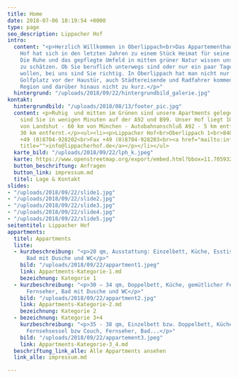 ```yaml
---
title: Home
date: 2018-07-06 18:19:54 +0000
type: page
seo_description: Lippacher Hof
intro:
  content: "<p>Herzlich Willkommen in Oberlippach<br>Das Appartementhaus Lippacher
    Hof hat sich in den letzten Jahren zu einem Stück Heimat für seine Gäste entwickelt.
    Die Ruhe und das gepflegte Umfeld in mitten grüner Natur wissen unsere Gäste sehr
    zu schätzen. Ob Sie beruflich unterwegs sind oder nur ein paar Tage ausspannen
    wollen, bei uns sind Sie richtig. In Oberlippach hat man nicht nur den schönen
    Golfplatz vor der Haustür, auch Städtereisende und Radfahrer kommen in unserer
    Region und darüber hinaus nicht zu kurz.</p>"
  hintergrund: "/uploads/2018/09/22/hintergrundbild_galerie.jpg"
kontakt:
  hintergrundbild: "/uploads/2018/08/13/footer_pic.jpg"
  content: <p>Ruhig  und mitten im Grünen sind unsere Apartments gelegen. Dennoch
    sind Sie in wenigen Minuten auf der A92 und B99. Unser Hof liegt 10 km nördlich
    von Landshut - 60 km von München - Autobahnanschluß A92 - 5 km entfernt - A93
    30 km entfernt.</p><ul><li><p>Lippacher Hof<br>Oberlippach 1<br>84095 Furth</p></li><li><p>Tel.
    +49 (0)8704-928202<br>Fax +49 (0)8704-928203<br><a href="mailto:info@lippacherhof.de"
    title="">info@lippacherhof.de</a></p></li></ul>
  karte_bild: "/uploads/2018/09/22/lph_k.jpeg"
  karte: https://www.openstreetmap.org/export/embed.html?bbox=11.7059326171875%2C48.39228191752019%2C12.447509765625002%2C48.79827046389008&amp;layer=mapnik&amp;marker=48.59568400838307%2C12.07672119140625
  button_beschriftung: Anfragen
  button_link: impressum.md
  titel: Lage & Kontakt
slides:
- "/uploads/2018/09/22/slide1.jpg"
- "/uploads/2018/09/22/slide2.jpg"
- "/uploads/2018/09/22/slide3.jpg"
- "/uploads/2018/09/22/slide4.jpg"
- "/uploads/2018/09/22/slide5.jpg"
seitentitel: Lippacher Hof
appartments:
  titel: Appartments
  liste:
  - kurzbeschreibung: "<p>20 qm, Ausstattung: Einzelbett, Küche, Esstisch, Fernseher,
      Bad mit Dusche und WC</p>"
    bild: "/uploads/2018/09/22/appartment1.jpeg"
    link: Appartments-Kategorie-1.md
    bezeichnung: Kategorie 1
  - kurzbeschreibung: "<p>30 – 34 qm, Doppelbett, Küche, gemütlicher Fernsehsessel,
      Fernseher, Bad mit Dusche und WC</p>"
    bild: "/uploads/2018/09/22/appartment2.jpg"
    link: Appartments-Kategorie-2.md
    bezeichnung: Kategorie 2
  - bezeichnung: Kategorie 3+4
    kurzbeschreibung: "<p>35 - 38 qm, Einzelbett bzw. Doppelbett, Küche, Esstisch,
      Fernsehsessel bzw Couch, Fernseher, Bad...</p>"
    bild: "/uploads/2018/09/22/appartement3.jpeg"
    link: Appartments-Kategorie-3_4.md
  beschriftung_link_alle: Alle Appartments ansehen
  link_alle: impressum.md

---
```

